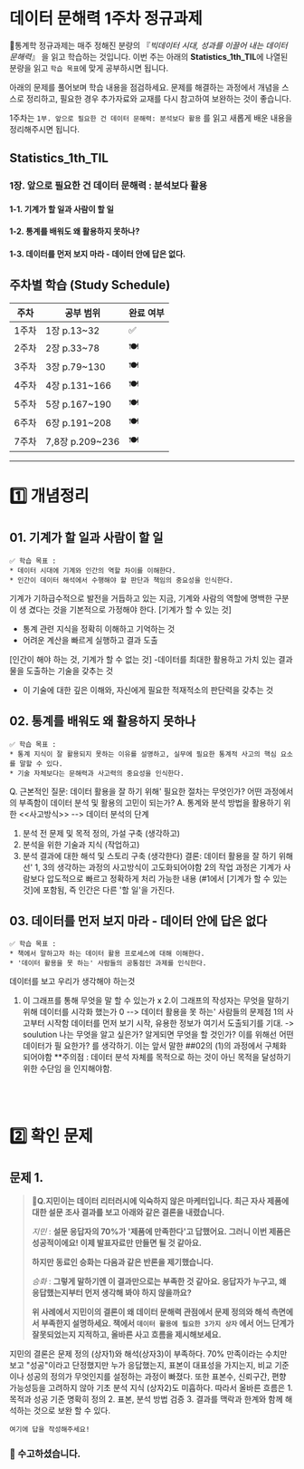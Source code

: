 # 데이터 문해력 1주차 정규과제

📌통계학 정규과제는 매주 정해진 분량의 『*빅데이터 시대, 성과를 이끌어 내는 데이터 문해력*』 을 읽고 학습하는 것입니다. 이번 주는 아래의 **Statistics_1th_TIL**에 나열된 분량을 읽고 `학습 목표`에 맞게 공부하시면 됩니다.

아래의 문제를 풀어보며 학습 내용을 점검하세요. 문제를 해결하는 과정에서 개념을 스스로 정리하고, 필요한 경우 추가자료와 교재를 다시 참고하여 보완하는 것이 좋습니다.

1주차는 `1부. 앞으로 필요한 건 데이터 문해력: 분석보다 활용` 를 읽고 새롭게 배운 내용을 정리해주시면 됩니다.


## Statistics_1th_TIL

### 1장. 앞으로 필요한 건 데이터 문해력 : 분석보다 활용
#### 1-1. 기계가 할 일과 사람이 할 일

#### 1-2. 통계를 배워도 왜 활용하지 못하나?

#### 1-3. 데이터를 먼저 보지 마라 - 데이터 안에 답은 없다.



## 주차별 학습 (Study Schedule)

| 주차  | 공부 범위       | 완료 여부 |
| ----- | --------------- | --------- |
| 1주차 | 1장 p.13~32     | ✅         |
| 2주차 | 2장 p.33~78     | 🍽️         |
| 3주차 | 3장 p.79~130    | 🍽️         |
| 4주차 | 4장 p.131~166   | 🍽️         |
| 5주차 | 5장 p.167~190   | 🍽️         |
| 6주차 | 6장 p.191~208   | 🍽️         |
| 7주차 | 7,8장 p.209~236 | 🍽️         |

<!-- 여기까진 그대로 둬 주세요-->



---

# 1️⃣ 개념정리
## 01. 기계가 할 일과 사람이 할 일

```
✅ 학습 목표 :
* 데이터 시대에 기계와 인간의 역할 차이를 이해한다.
* 인간이 데이터 해석에서 수행해야 할 판단과 책임의 중요성을 인식한다. 
```
<!-- 새롭게 배운 내용을 자유롭게 정리해주세요.-->
기계가 기하급수적으로 발전을 거듭하고 있는 지금, 기계와 사람의 역할에 명백한 구분이 생 겼다는 것을 기본적으로 가정해야 한다.
[기계가 할 수 있는 것]
- 통계 관련 지식을 정확히 이해하고 기억하는 것
- 어려운 계산을 빠르게 실행하고 결과 도출
  
[인간이 해야 하는 것, 기계가 할 수 없는 것]
-데이터를 최대한 활용하고 가치 있는 결과물을 도출하는 기술을 갖추는 것
- 이 기술에 대한 깊은 이해와, 자신에게 필요한 적재적소의 판단력을 갖추는 것



## 02. 통계를 배워도 왜 활용하지 못하나

```
✅ 학습 목표 :
* 통계 지식이 잘 활용되지 못하는 이유를 설명하고, 실무에 필요한 통계적 사고의 핵심 요소를 말할 수 있다.
* 기술 자체보다는 문해력과 사고력의 중요성을 인식한다. 
```

<!-- 새롭게 배운 내용을 자유롭게 정리해주세요.-->
Q. 근본적인 질문: 데이터 활용을 잘 하기 위해' 필요한 절차는 무엇인가? 어떤 과정에서 의 부족함이 데이터 분석 및 활용의 고민이 되는가?
A. 통계와 분석 방법을 활용하기 위한 <<사고방식>>
--> 데이터 분석의 단계
1. 분석 전 문제 및 목적 정의, 가설 구축 (생각하고)
2. 분석을 위한 기술과 지식 (작업하고)
3. 분석 결과에 대한 해석 및 스토리 구축 (생각한다)
결론: 데이터 활용을 잘 하기 위해선' 1, 3의 생각하는 과정의 사고방식이 고도화되어야함
2의 작업 과정은 기계가 사람보다 압도적으로 빠르고 정확하게 처리 가능한 내용
(#1에서 [기계가 할 수 있는 것]에 포함됨, 즉 인간은 다른 '할 일'을 가진다.



## 03. 데이터를 먼저 보지 마라 - 데이터 안에 답은 없다
```
✅ 학습 목표 :
* 책에서 말하고자 하는 데이터 활용 프로세스에 대해 이해한다.
* '데이터 활용을 못 하는' 사람들의 공통점인 과제를 인식한다.
```
<!-- 새롭게 배운 내용을 자유롭게 정리해주세요.-->
데이터를 보고 우리가 생각해야 하는것
1. 이 그래프를 통해 무엇을 말 할 수 있는가 x
2.이 그래프의 작성자는 무엇을 말하기 위해 데이터를 시각화 했는가 0
--> 데이터 활용을 못 하는' 사람들의 문제점
1의 사고부터 시작함
데이터를 먼저 보기 시작, 유용한 정보가 여기서 도출되기를 기대.
-> soulution
나는 무엇을 알고 싶은가? 알게되면 무엇을 할 것인가? 이를 위해선 어떤 데이터가 필
요한가? 를 생각하기.
이는 앞서 말한 ##02의 (1)의 과정에서 구체화 되어야함
**주의점 : 데이터 분석 자체를 목적으로 하는 것이 아닌 목적을 달성하기 위한 수단임 을 인지해야함.



<br>
<br>

# 2️⃣ 확인 문제

## 문제 1.

> **🧚Q.지민이는 데이터 리터러시에 익숙하지 않은 마케터입니다. 최근 자사 제품에 대한 설문 조사 결과를 보고 아래와 같은 결론을 내렸습니다.**
>
> *지민* : **설문 응답자의 70%가 '제품에 만족한다'고 답했어요. 그러니 이번 제품은 성공적이에요! 이제 발표자료만 만들면 될 것 같아요.**
>
> **하지만 동료인 승화는 다음과 같은 반론을 제기했습니다.**
>
> *승화* : **그렇게 말하기엔 이 결과만으로는 부족한 것 같아요. 응답자가 누구고, 왜 응답했는지부터 먼저 생각해 봐야 하지 않을까요?**
>
> **위 사례에서 지민이의 결론이 왜 데이터 문해력 관점에서 문제 정의와 해석 측면에서 부족한지 설명하세요. 책에서 `데이터 활용에 필요한 3가지 상자` 에서 어느 단계가 잘못되었는지 지적하고, 올바른 사고 흐름을 제시해보세요.**

지민의 결론은 문제 정의 (상자1)와 해석(상자3)이 부족하다. 70% 만족이라는 수치만 보고 "성공"이라고 단정했지만 누가 응답했는지, 표본이 대표성을 가지는지, 비교 기준이나 성공의 정의가 무엇인지를 설정하는 과정이 빠졌다. 또한 표본수, 신뢰구간, 편향 가능성등을 고려하지 않아 기초 분석 지식 (상자2)도 미흡하다. 
따라서 올바른 흐름은 1. 목적과 성공 기준 명확히 정의 2. 표본, 분석 방법 검증 3. 결과를 맥락과 한계와 함께 해석하는 것으로 보완 할 수 있다. 

<!--학습한 개념을 활용하여 자유롭게 설명해 보세요. 구체적인 예시를 들어 설명하면 더욱 좋습니다.-->

<!-- 데이터 문해력의 흐름에 대한 문제입니다. -->

```
여기에 답을 작성해주세요!
```

### 🎉 수고하셨습니다.
